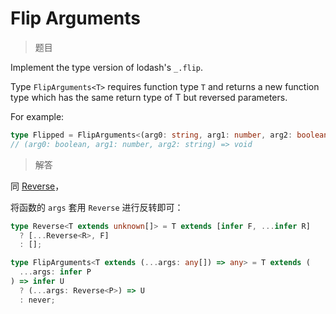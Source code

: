 
# Flip Arguments

<BtnGroup 
	issue="https://tsch.js.org/3196/solutions"
	answer="https://github.com/type-challenges/type-challenges/issues/32082"
/>

> 题目

  Implement the type version of lodash's ```_.flip```.

  Type ```FlipArguments<T>``` requires function type ```T``` and returns a new function type which has the same return type of T but reversed parameters.

  For example:

  ```typescript
  type Flipped = FlipArguments<(arg0: string, arg1: number, arg2: boolean) => void>
  // (arg0: boolean, arg1: number, arg2: string) => void
  ```

> 解答

同 [Reverse](/challenges/medium/03196-medium-flip-arguments.html)，

将函数的 `args` 套用 `Reverse` 进行反转即可：

```ts
type Reverse<T extends unknown[]> = T extends [infer F, ...infer R]
  ? [...Reverse<R>, F]
  : [];

type FlipArguments<T extends (...args: any[]) => any> = T extends (
  ...args: infer P
) => infer U
  ? (...args: Reverse<P>) => U
  : never;
```